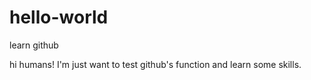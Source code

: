 # hello-world
learn github

hi humans!
I'm just want to test github's function and learn some skills.
